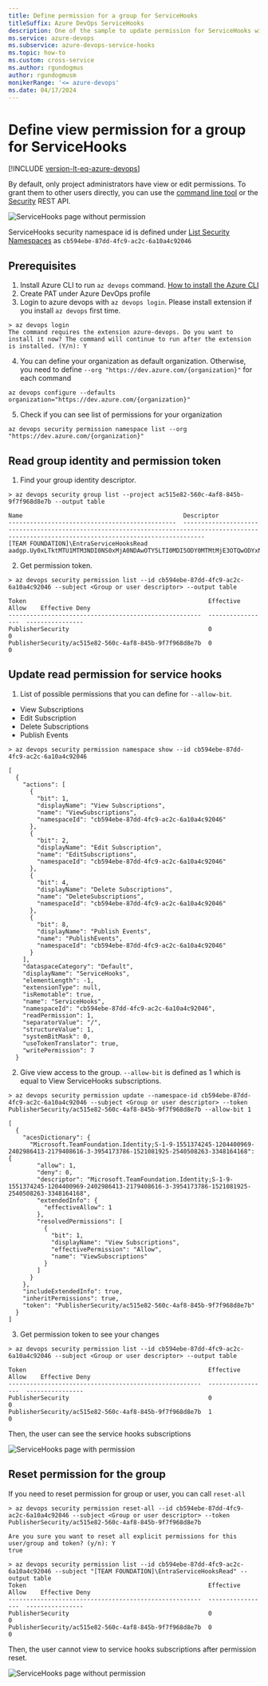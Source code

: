 ```yaml
---
title: Define permission for a group for ServiceHooks
titleSuffix: Azure DevOps ServiceHooks
description: One of the sample to update permission for ServiceHooks with defining access to a group
ms.service: azure-devops
ms.subservice: azure-devops-service-hooks
ms.topic: how-to 
ms.custom: cross-service
ms.author: rgundogmus
author: rgundogmusm
monikerRange: '<= azure-devops'
ms.date: 04/17/2024
---
```


# Define view permission for a group for ServiceHooks
[!INCLUDE [version-lt-eq-azure-devops](../includes/version-lt-eq-azure-devops.md)]

By default, only project administrators have view or edit permissions. To grant them to other users directly, you can use the [command line tool](../organizations/security/manage-tokens-namespaces.md) or the [Security](/rest/api/azure/devops/security/) REST API. 

![ServiceHooks page without permission](media/permissions/no-permission-service-hooks.png)

ServiceHooks security namespace id is defined under [List Security Namespaces](../organizations/security/manage-tokens-namespaces.md#list-security-namespaces) as `cb594ebe-87dd-4fc9-ac2c-6a10a4c92046`

## Prerequisites
1. Install Azure CLI to run `az devops` command. [How to install the Azure CLI](/cli/azure/install-azure-cli)
2. Create PAT under Azure DevOps profile
3. Login to azure devops with `az devops login`. Please install extension if you install `az devops` first time.
```
> az devops login
The command requires the extension azure-devops. Do you want to install it now? The command will continue to run after the extension is installed. (Y/n): Y
```
4. You can define your organization as default organization. Otherwise, you need to define `--org "https://dev.azure.com/{organization}"` for each command
```
az devops configure --defaults organization="https://dev.azure.com/{organization}"
```
5. Check if you can see list of permissions for your organization
```
az devops security permission namespace list --org "https://dev.azure.com/{organization}"
```

## Read group identity and permission token
1. Find your group identity descriptor.
```
> az devops security group list --project ac515e82-560c-4af8-845b-9f7f968d8e7b --output table

Name                                             Descriptor
-----------------------------------------------  --------------------------------------------------------------------------------------------------------------------------------------------------
[TEAM FOUNDATION]\EntraServiceHooksRead          aadgp.Uy0xLTktMTU1MTM3NDI0NS0xMjA0NDAwOTY5LTI0MDI5ODY0MTMtMjE3OTQwODYxNi0zLTM5NTQxNzM3ODYtMTUyMTA4MTkyNS0yNTQwNTA4MjYzLTMzNDgxNjQxNjg
```

2. Get permission token.
```
> az devops security permission list --id cb594ebe-87dd-4fc9-ac2c-6a10a4c92046 --subject <Group or user descriptor> --output table

Token                                                   Effective Allow    Effective Deny
------------------------------------------------------  -----------------  ----------------
PublisherSecurity                                       0                  0
PublisherSecurity/ac515e82-560c-4af8-845b-9f7f968d8e7b  0                  0
```

## Update read permission for service hooks

1. List of possible permissions that you can define for `--allow-bit`.
- View Subscriptions
- Edit Subscription
- Delete Subscriptions
- Publish Events
```
> az devops security permission namespace show --id cb594ebe-87dd-4fc9-ac2c-6a10a4c92046

[
  {
    "actions": [
      {
        "bit": 1,
        "displayName": "View Subscriptions",
        "name": "ViewSubscriptions",
        "namespaceId": "cb594ebe-87dd-4fc9-ac2c-6a10a4c92046"
      },
      {
        "bit": 2,
        "displayName": "Edit Subscription",
        "name": "EditSubscriptions",
        "namespaceId": "cb594ebe-87dd-4fc9-ac2c-6a10a4c92046"
      },
      {
        "bit": 4,
        "displayName": "Delete Subscriptions",
        "name": "DeleteSubscriptions",
        "namespaceId": "cb594ebe-87dd-4fc9-ac2c-6a10a4c92046"
      },
      {
        "bit": 8,
        "displayName": "Publish Events",
        "name": "PublishEvents",
        "namespaceId": "cb594ebe-87dd-4fc9-ac2c-6a10a4c92046"
      }
    ],
    "dataspaceCategory": "Default",
    "displayName": "ServiceHooks",
    "elementLength": -1,
    "extensionType": null,
    "isRemotable": true,
    "name": "ServiceHooks",
    "namespaceId": "cb594ebe-87dd-4fc9-ac2c-6a10a4c92046",
    "readPermission": 1,
    "separatorValue": "/",
    "structureValue": 1,
    "systemBitMask": 0,
    "useTokenTranslator": true,
    "writePermission": 7
  }
```

2. Give view access to the group. `--allow-bit` is defined as 1 which is equal to View ServiceHooks subscriptions.

```
> az devops security permission update --namespace-id cb594ebe-87dd-4fc9-ac2c-6a10a4c92046 --subject <Group or user descriptor> --token PublisherSecurity/ac515e82-560c-4af8-845b-9f7f968d8e7b --allow-bit 1

[
  {
    "acesDictionary": {
      "Microsoft.TeamFoundation.Identity;S-1-9-1551374245-1204400969-2402986413-2179408616-3-3954173786-1521081925-2540508263-3348164168": {
        "allow": 1,
        "deny": 0,
        "descriptor": "Microsoft.TeamFoundation.Identity;S-1-9-1551374245-1204400969-2402986413-2179408616-3-3954173786-1521081925-2540508263-3348164168",
        "extendedInfo": {
          "effectiveAllow": 1
        },
        "resolvedPermissions": [
          {
            "bit": 1,
            "displayName": "View Subscriptions",
            "effectivePermission": "Allow",
            "name": "ViewSubscriptions"
          }
        ]
      }
    },
    "includeExtendedInfo": true,
    "inheritPermissions": true,
    "token": "PublisherSecurity/ac515e82-560c-4af8-845b-9f7f968d8e7b"
  }
]
```

3. Get permission token to see your changes
```
> az devops security permission list --id cb594ebe-87dd-4fc9-ac2c-6a10a4c92046 --subject <Group or user descriptor> --output table

Token                                                   Effective Allow    Effective Deny
------------------------------------------------------  -----------------  ----------------
PublisherSecurity                                       0                  0
PublisherSecurity/ac515e82-560c-4af8-845b-9f7f968d8e7b  1                  0

```

Then, the user can see the service hooks subscriptions

![ServiceHooks page with permission](media/permissions/service-hooks-subscriptions-with-permission.png)

## Reset permission for the group

If you need to reset permission for group or user, you can call `reset-all`

```
> az devops security permission reset-all --id cb594ebe-87dd-4fc9-ac2c-6a10a4c92046 --subject <Group or user descriptor> --token PublisherSecurity/ac515e82-560c-4af8-845b-9f7f968d8e7b

Are you sure you want to reset all explicit permissions for this user/group and token? (y/n): Y
true

> az devops security permission list --id cb594ebe-87dd-4fc9-ac2c-6a10a4c92046 --subject "[TEAM FOUNDATION]\EntraServiceHooksRead" --output table
Token                                                   Effective Allow    Effective Deny
------------------------------------------------------  -----------------  ----------------
PublisherSecurity                                       0                  0
PublisherSecurity/ac515e82-560c-4af8-845b-9f7f968d8e7b  0                  0

```

Then, the user cannot view to service hooks subscriptions after permission reset.

![ServiceHooks page without permission](media/permissions/no-permission-service-hooks.png)
